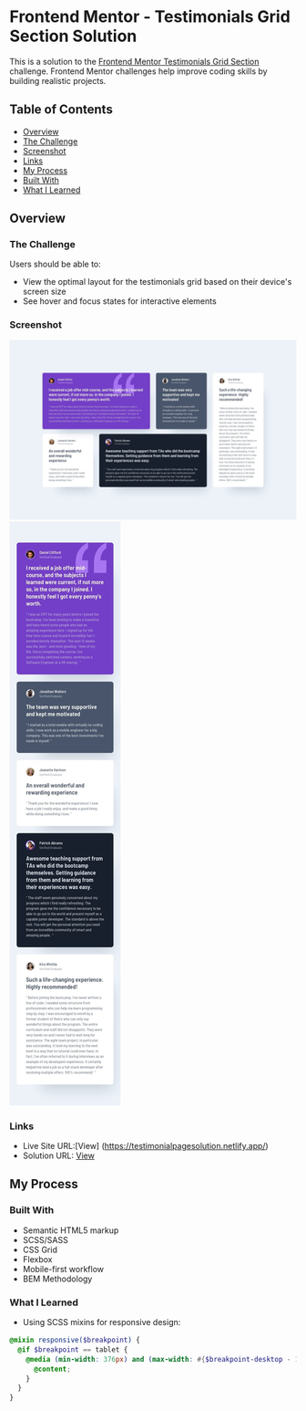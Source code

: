 # Frontend Mentor - Testimonials Grid Section Solution

This is a solution to the [Frontend Mentor Testimonials Grid Section](https://www.frontendmentor.io/challenges/testimonials-grid-section-Nnw6J7Un7) challenge. Frontend Mentor challenges help improve coding skills by building realistic projects.

## Table of Contents

- [Overview](#overview)
- [The Challenge](#the-challenge)
- [Screenshot](#screenshot)
- [Links](#links)
- [My Process](#my-process)
- [Built With](#built-with)
- [What I Learned](#what-i-learned)

## Overview

### The Challenge

Users should be able to:

- View the optimal layout for the testimonials grid based on their device's screen size
- See hover and focus states for interactive elements

### Screenshot

![Desktop View](./design/desktop-design.jpg)
![Mobile View](./design/mobile-design.jpg)

### Links

- Live Site URL:[View] (https://testimonialpagesolution.netlify.app/)
- Solution URL: [View](https://github.com/uixcem/TestimonialsPage-Solution)

## My Process

### Built With

- Semantic HTML5 markup
- SCSS/SASS
- CSS Grid
- Flexbox
- Mobile-first workflow
- BEM Methodology

### What I Learned

- Using SCSS mixins for responsive design:

```scss
@mixin responsive($breakpoint) {
  @if $breakpoint == tablet {
    @media (min-width: 376px) and (max-width: #{$breakpoint-desktop - 1px}) {
      @content;
    }
  }
}
```
